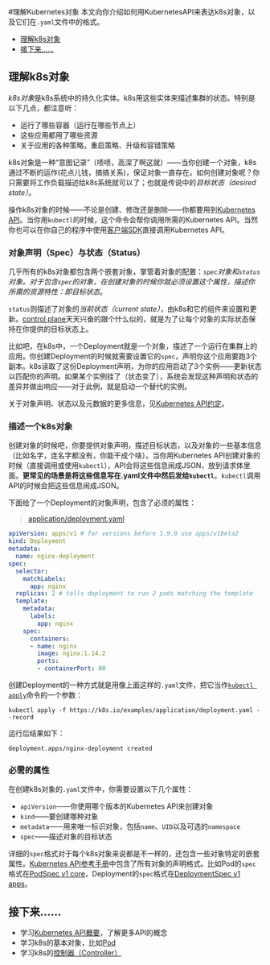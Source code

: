 #理解Kubernetes对象
本文向你介绍如何用KubernetesAPI来表达k8s对象，以及它们在`.yaml`文件中的格式。

- [理解k8s对象](#理解k8s对象)
- [接下来……](#接下来)

## 理解k8s对象
*k8s对象*是k8s系统中的持久化实体。k8s用这些实体来描述集群的状态。特别是以下几点，都注意听：

- 运行了哪些容器（运行在哪些节点上）
- 这些应用都用了哪些资源
- 关于应用的各种策略，重启策略、升级和容错策略

k8s对象是一种“意图记录”（啧啧，高深了啊这就）——当你创建一个对象，k8s通过不断的运作(花点儿钱，搞搞关系)，保证对象一直存在。如何创建对象呢？你只需要将工作负载描述给k8s系统就可以了；也就是传说中的*目标状态（desired state）*。

操作k8s对象的时候——不论是创建、修改还是删除——你都要用到[Kubernetes API](../Kubernetes%20API.md)。当你用`kubectl`的时候，这个命令会帮你调用所需的Kubernetes API。当然你也可以在你自己的程序中使用[客户端SDK]()直接调用Kubernetes API。

### 对象声明（Spec）与状态（Status）
几乎所有的k8s对象都包含两个嵌套对象，掌管着对象的配置：*`spec`*对象和*`status`*对象。对于包含`spec`的对象，在创建对象的时候你就必须设置这个属性，描述你所需的资源特性：即*目标状态*。

`status`则描述了对象的*当前状态（current state）*，由k8s和它的组件来设置和更新。[control plane]()天天兴奋的跟个什么似的，就是为了让每个对象的实际状态保持在你提供的目标状态上。

比如吧，在k8s中，一个Deployment就是一个对象，描述了一个运行在集群上的应用。你创建Deployment的时候就需要设置它的`spec`，声明你这个应用要跑3个副本。k8s读取了这份Deployment声明，为你的应用启动了3个实例——更新状态以匹配你的声明。如果某个实例挂了（状态变了），系统会发现这种声明和状态的差异并做出响应——对于此例，就是启动一个替代的实例。

关于对象声明、状态以及元数据的更多信息，见[Kubernetes API约定](https://github.com/kubernetes/community/blob/master/contributors/devel/sig-architecture/api-conventions.md)。

### 描述一个k8s对象

创建对象的时候吧，你要提供对象声明，描述目标状态，以及对象的一些基本信息（比如名字，连名字都没有，你能干成个啥）。当你用Kubernetes API创建对象的时候（直接调用或使用`kubectl`），API会将这些信息闹成JSON，放到请求体里面。**更常见的场景是将这些信息写在.yaml文件中然后发给`kubectl`**。`kubectl`调用API的时候会把这些信息闹成JSON。

下面给了一个Deployment的对象声明，包含了必须的属性：

>[application/deployment.yaml](https://raw.githubusercontent.com/kubernetes/website/master/content/en/examples/application/deployment.yaml)

```yaml
apiVersion: apps/v1 # for versions before 1.9.0 use apps/v1beta2
kind: Deployment
metadata:
  name: nginx-deployment
spec:
  selector:
    matchLabels:
      app: nginx
  replicas: 2 # tells deployment to run 2 pods matching the template
  template:
    metadata:
      labels:
        app: nginx
    spec:
      containers:
      - name: nginx
        image: nginx:1.14.2
        ports:
        - containerPort: 80
```

创建Deployment的一种方式就是用像上面这样的`.yaml`文件，把它当作[`kubectl apply`]()命令的一个参数：

```text
kubectl apply -f https://k8s.io/examples/application/deployment.yaml --record
```

运行后结果如下：

```text
deployment.apps/nginx-deployment created
```

### 必需的属性
在创建k8s对象的`.yaml`文件中，你需要设置以下几个属性：

- `apiVersion`——你使用哪个版本的Kubernetes API来创建对象
- `kind`——要创建哪种对象
- `metadata`——用来唯一标识对象，包括`name`、`UID`以及可选的`namespace`
- `spec`——描述对象的目标状态

详细的`spec`格式对于每个k8s对象来说都是不一样的，还包含一些对象特定的嵌套属性。[Kubernetes API参考手册]()中包含了所有对象的声明格式。比如Pod的`spec`格式在[PodSpec v1 core]()，Deployment的`spec`格式在[DeploymentSpec v1 apps]()。

## 接下来……

- 学习[Kubernetes API概要]()，了解更多API的概念
- 学习k8s的基本对象，比如[Pod]()
- 学习k8s的[控制器（Controller）]()